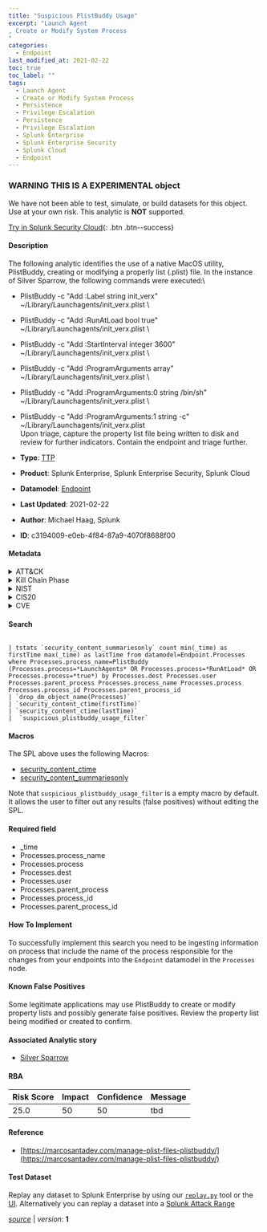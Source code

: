 ```yaml
---
title: "Suspicious PlistBuddy Usage"
excerpt: "Launch Agent
, Create or Modify System Process
"
categories:
  - Endpoint
last_modified_at: 2021-02-22
toc: true
toc_label: ""
tags:
  - Launch Agent
  - Create or Modify System Process
  - Persistence
  - Privilege Escalation
  - Persistence
  - Privilege Escalation
  - Splunk Enterprise
  - Splunk Enterprise Security
  - Splunk Cloud
  - Endpoint
---
```


###  WARNING THIS IS A EXPERIMENTAL object
We have not been able to test, simulate, or build datasets for this object. Use at your own risk. This analytic is **NOT** supported.


[Try in Splunk Security Cloud](https://www.splunk.com/en_splunk_app_enrichmentus/cyber-security.html){: .btn .btn--success}

#### Description

The following analytic identifies the use of a native MacOS utility, PlistBuddy, creating or modifying a properly list (.plist) file. In the instance of Silver Sparrow, the following commands were executed:\
- PlistBuddy -c "Add :Label string init_verx" ~/Library/Launchagents/init_verx.plist \
- PlistBuddy -c "Add :RunAtLoad bool true" ~/Library/Launchagents/init_verx.plist \
- PlistBuddy -c "Add :StartInterval integer 3600" ~/Library/Launchagents/init_verx.plist \
- PlistBuddy -c "Add :ProgramArguments array" ~/Library/Launchagents/init_verx.plist \
- PlistBuddy -c "Add :ProgramArguments:0 string /bin/sh" ~/Library/Launchagents/init_verx.plist \
- PlistBuddy -c "Add :ProgramArguments:1 string -c" ~/Library/Launchagents/init_verx.plist \
Upon triage, capture the property list file being written to disk and review for further indicators. Contain the endpoint and triage further.

- **Type**: [TTP](https://github.com/splunk/security_content/wiki/Detection-Analytic-Types)
- **Product**: Splunk Enterprise, Splunk Enterprise Security, Splunk Cloud
- **Datamodel**: [Endpoint](https://docs.splunk.com/Documentation/CIM/latest/User/Endpoint)

- **Last Updated**: 2021-02-22
- **Author**: Michael Haag, Splunk
- **ID**: c3194009-e0eb-4f84-87a9-4070f8688f00


#### Metadata

<details>
  <summary>ATT&CK</summary>


| ID             | Technique        |  Tactic             |
| -------------- | ---------------- |-------------------- |
| [T1543.001](https://attack.mitre.org/techniques/T1543/001/) | Launch Agent | Persistence, Privilege Escalation |

| [T1543](https://attack.mitre.org/techniques/T1543/) | Create or Modify System Process | Persistence, Privilege Escalation |

</details>


<details>
  <summary>Kill Chain Phase</summary>

* Actions on Objectives


</details>


<details>
  <summary>NIST</summary>



</details>

<details>
  <summary>CIS20</summary>



</details>

<details>
  <summary>CVE</summary>



</details>

#### Search

```

| tstats `security_content_summariesonly` count min(_time) as firstTime max(_time) as lastTime from datamodel=Endpoint.Processes where Processes.process_name=PlistBuddy (Processes.process=*LaunchAgents* OR Processes.process=*RunAtLoad* OR Processes.process=*true*) by Processes.dest Processes.user Processes.parent_process Processes.process_name Processes.process Processes.process_id Processes.parent_process_id 
| `drop_dm_object_name(Processes)` 
| `security_content_ctime(firstTime)`
| `security_content_ctime(lastTime)` 
|  `suspicious_plistbuddy_usage_filter`
```

#### Macros
The SPL above uses the following Macros:
* [security_content_ctime](https://github.com/splunk/security_content/blob/develop/macros/security_content_ctime.yml)
* [security_content_summariesonly](https://github.com/splunk/security_content/blob/develop/macros/security_content_summariesonly.yml)

Note that `suspicious_plistbuddy_usage_filter` is a empty macro by default. It allows the user to filter out any results (false positives) without editing the SPL.

#### Required field
* _time
* Processes.process_name
* Processes.process
* Processes.dest
* Processes.user
* Processes.parent_process
* Processes.process_id
* Processes.parent_process_id


#### How To Implement
To successfully implement this search you need to be ingesting information on process that include the name of the process responsible for the changes from your endpoints into the `Endpoint` datamodel in the `Processes` node.

#### Known False Positives
Some legitimate applications may use PlistBuddy to create or modify property lists and possibly generate false positives. Review the property list being modified or created to confirm.

#### Associated Analytic story
* [Silver Sparrow](/stories/silver_sparrow)




#### RBA

| Risk Score  | Impact      | Confidence   | Message      |
| ----------- | ----------- |--------------|--------------|
| 25.0 | 50 | 50 | tbd |


#### Reference

* [https://marcosantadev.com/manage-plist-files-plistbuddy/](https://marcosantadev.com/manage-plist-files-plistbuddy/)



#### Test Dataset
Replay any dataset to Splunk Enterprise by using our [`replay.py`](https://github.com/splunk/attack_data#using-replaypy) tool or the [UI](https://github.com/splunk/attack_data#using-ui).
Alternatively you can replay a dataset into a [Splunk Attack Range](https://github.com/splunk/attack_range#replay-dumps-into-attack-range-splunk-server)



[*source*](https://github.com/splunk/security_content/tree/develop/detections/experimental/endpoint/suspicious_plistbuddy_usage.yml) \| *version*: **1**